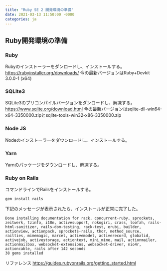 ```yaml
---
title: "Ruby SE 2 開発環境の準備"
date: 2021-03-13 11:50:00 -0000
categories: ja
---
```


## Ruby開発環境の準備

### Ruby
Rubyのインストーラーをダンロードし、インストールする。
https://rubyinstaller.org/downloads/
今の最新バージョンはRuby+Devkit 3.0.0-1 (x64)

### SQLite3
SQLite3のプリコンパイルバージョンをダンロードし、解凍する。
https://www.sqlite.org/download.html
今の最新バージョンはsqlite-dll-win64-x64-3350000.zipとsqlite-tools-win32-x86-3350000.zip

### Node JS
Nodeのインストーラーをダウンロードし、インストールする。

### Yarn
Yarnのパッケージをダウンロードし、解凍する。

### Ruby on Rails
コマンドラインでRailsをインストールする。
```
gem install rails
```
下記のメッセージが表示されたら、インストールが正常に完了した。
```
Done installing documentation for rack, concurrent-ruby, sprockets, zeitwerk, tzinfo, i18n, activesupport, nokogiri, crass, loofah, rails-html-sanitizer, rails-dom-testing, rack-test, erubi, builder, actionview, actionpack, sprockets-rails, thor, method_source, railties, mimemagic, marcel, activemodel, activerecord, globalid, activejob, activestorage, actiontext, mini_mime, mail, actionmailer, actionmailbox, websocket-extensions, websocket-driver, nio4r, actioncable, rails after 142 seconds
38 gems installed
```

リファレンス
https://guides.rubyonrails.org/getting_started.html
